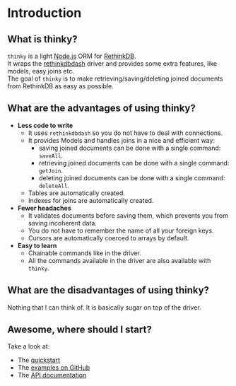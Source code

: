 # Introduction
## What is thinky?
`thinky` is a light [Node.js](https://nodejs.org/) ORM for [RethinkDB](https://www.rethinkdb.com/).  
It wraps the [rethinkdbdash](https://github.com/neumino/rethinkdbdash) driver and provides some extra features, like models, easy joins etc.  
The goal of `thinky` is to make retrieving/saving/deleting joined documents from RethinkDB as easy as possible.  
## What are the advantages of using thinky?
* **Less code to write**
    * It uses `rethinkdbdash` so you do not have to deal with connections.
    * It provides Models and handles joins in a nice and efficient way:
        * saving joined documents can be done with a single command: `saveAll`.
        * retrieving joined documents can be done with a single command: `getJoin`.
        * deleting joined documents can be done with a single command: `deleteAll`.
    * Tables are automatically created.
    * Indexes for joins are automatically created.
* **Fewer headaches**
    * It validates documents before saving them, which prevents you from saving incoherent data.
    * You do not have to remember the name of all your foreign keys.
    * Cursors are automatically coerced to arrays by default.
* **Easy to learn**
    * Chainable commands like in the driver.
    * All the commands available in the driver are also available with `thinky`.  


## What are the disadvantages of using thinky?  
Nothing that I can think of. It is basically sugar on top of the driver.  
## Awesome, where should I start?  
Take a look at:  
* The [quickstart](#Quickstart)
* The [examples on GitHub](https://github.com/neumino/thinky/tree/master/examples)
* The [API documentation](#API)